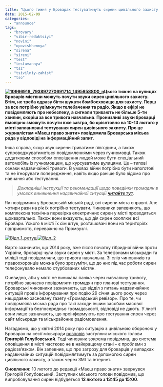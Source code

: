 ```yaml
---
title: "Цього тижня у Броварах тестуватимуть сирени цивільного захисту (ОНОВЛЕНО)"
date: 2015-02-09
categories: 
  - "announce"
tags: 
  - "brovary"
  - "vibir-redaktsiyi"
  - "novini"
  - "opovishhennya"
  - "sirena"
  - "sireni"
  - "test"
  - "testuvannya"
  - "tsz"
  - "tsivilniy-zahist"
  - "tso"
---
```


**[![10966918_793897270691714_1495658800_n](https://mpz.brovary.org/wp-content/uploads/2015/02/10966918_793897270691714_1495658800_n.jpg)](https://mpz.brovary.org/wp-content/uploads/2015/02/10966918_793897270691714_1495658800_n.jpg)Цього тижня на вулицях Броварів містяни можуть почути звуки сирен цивільного захисту. Втім, не треба одразу бігти шукати бомбосховище для захисту. Перш за все потрібно увімкнути телебачення та радіо. Якщо в ефірі не повідомляють про небезпеку, а сигнали тривають не більше 5-ти хвилин, скоріш за все тривога навчальна. Пронизливі звуки броварці ймовірно зможуть почути вже завтра, бо орієнтовно на 10-13 лютого у місті заплановані тестування сирен цивільного захисту. Про це журналістам «Маєш право знати» повідомила Броварська міська рада у відповіді на інформаційний запит.**

Інша справа, якщо звук сирени триватиме півгодини, а також супроводжуватиметься повідомленнями через гучномовці. Також додатковим способом оповіщення людей може бути спеціальний автомобіль із гучномовцем, що курсуватиме вулицями. Це – типові ознаки надзвичайної тривоги. В умовах війни потрібно бути напоготові та не ігнорувати попередження, навіть якщо раніше було відомо про навчання або тестування.

> _Докладніші інструкції та рекомендації щодо поведінки громадян в умовах виникнення надзвичайної ситуації **[читайте тут](https://mpz.brovary.org/bud-gotoviy-shho-robiti-brovarchanam-v-razi-viyskovoyi-situatsiyi/)**._

Як повідомили у Броварській міській раді, всі сирени міста справні. Але чотири рази на рік їх потрібно тестувати. Чиновники запевняють, що комплексна технічна перевірка електричних сирен у місті проводиться щоквартально. Також вони вказують, що дія сирен охоплює всі Бровари. Усього в місті їх сім штук, розташовані вони на територіях підприємств, переважно на Промвузлі.

[](https://mpz.brovary.org/wp-content/uploads/2015/02/Vidp_1_retush.jpg) [![Відп_1_ретуш](https://mpz.brovary.org/wp-content/uploads/2015/02/Vidp_1_retush.jpg)](https://mpz.brovary.org/wp-content/uploads/2015/02/Vidp_1_retush.jpg)[![Відп_2](https://mpz.brovary.org/wp-content/uploads/2015/02/Vidp_2.jpg)](https://mpz.brovary.org/wp-content/uploads/2015/02/Vidp_2.jpg)

Варто зазначити, що 2014 року, вже після початку гібридної війни проти України, броварці чули звуки сирен у місті. За телефонами міськради та міліції тоді повідомляли, що тривога навчальна. Зі слів чиновників та правоохоронців можна було зрозуміти, що до них під час роботи сирен телефонувало немало стурбованих містян.

Очевидно, аби у місті не виникала паніка через навчальну тривогу, потрібно завчасно повідомляти громадян про планові тестування. Броварські чиновники зазначають, що відділ з питань надзвичайних ситуацій провів інформування про подію 29 січня цього року через нещодавно засновану газету «Громадський ревізор». Про те, чи повідомляла міська рада про такі заходи іншим засобам масової інформації та безпосередньо громадськості, відповіді не дають. У листі вони лише зазначають, що проінформують про тестування сирен через сайт міськради та міськрайонне радіомовлення.

Нагадаємо, що у квітні 2014 року про ситуацію з цивільною обороною у Броварах на сесії міськради [розповів](https://mpz.brovary.org/u-vipadku-viyskovih-diy-brovarchanam-radyat-riti-okopchiki-bo-shovishha-v-zhahlivomu-stani/) заступник міського голови **Григорій Голубовський**. Тоді чиновник зокрема повідомив, що система оповіщення в місті частково не в найкращому стані – є проблеми з радіозв’язком. Він запевнив, що про загрозу для броварців у випадках надзвичайних ситуацій повідомлятимуть за допомогою сирен цивільного захисту, а також через ЗМІ та інтернет.

**Оновлення:** 10 лютого до редакції «Маєш право знати» звернувся Григорій Голубовський. Заступник міського голови повідомив, що випробовування сирен відбудеться **12 лютого з 13:45 до 15:00**.
